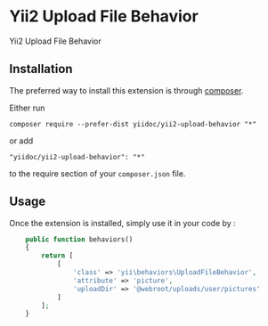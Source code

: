 Yii2 Upload File Behavior
=========================
Yii2 Upload File Behavior

Installation
------------

The preferred way to install this extension is through [composer](http://getcomposer.org/download/).

Either run

```
composer require --prefer-dist yiidoc/yii2-upload-behavior "*"
```

or add

```
"yiidoc/yii2-upload-behavior": "*"
```

to the require section of your `composer.json` file.


Usage
-----

Once the extension is installed, simply use it in your code by  :

```php
    public function behaviors()
    {
        return [
            [
                'class' => 'yii\behaviors\UploadFileBehavior',
                'attribute' => 'picture',
                'uploadDir' => '@webroot/uploads/user/pictures'
            ]
        ];
    }
```